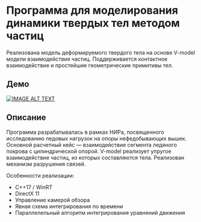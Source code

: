 # Программа для моделирования динамики твердых тел методом частиц

Реализована модель деформируемого твердого тела на основе V-model модели взаимодействия частиц. Поддерживается контактное взаимодействие и простейшие геометрические примитивы тел.

## Демо

[![IMAGE ALT TEXT](http://img.youtube.com/vi/YRrKUWLLJkA/0.jpg)](https://youtu.be/YRrKUWLLJkA)

## Описание

Программа разрабатывалась в рамках НИРа, посвященного исследованию ледовых нагрузок на опоры нефедобывающих вышек. Основной расчетный кейс — взаимодействие сегмента ледяного покрова с цилиндрической опорой. V-model реализует упругое взаимодействие частиц, из которых составляются тела. Реализован механизм разрушения связей.

Особенности реализации:

- C++17 / WinRT
- DirectX 11
- Управление камерой обзора
- Явная схема интегрирования по времени
- Параллелельный алгоритм интегрирования уравнений движения
